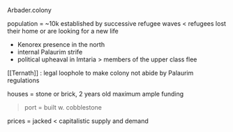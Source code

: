 Arbader.colony

population = ~10k
established by successive refugee waves < refugees lost their home or are looking for a new life
- Kenorex presence in the north
- internal Palaurim strife
- political upheaval in Imtaria > members of the upper class flee

[[Ternath]] : legal loophole to make colony not abide by Palaurim regulations

houses = stone or brick, 2 years old maximum
ample funding
> port = built w. cobblestone

prices = jacked < capitalistic supply and demand